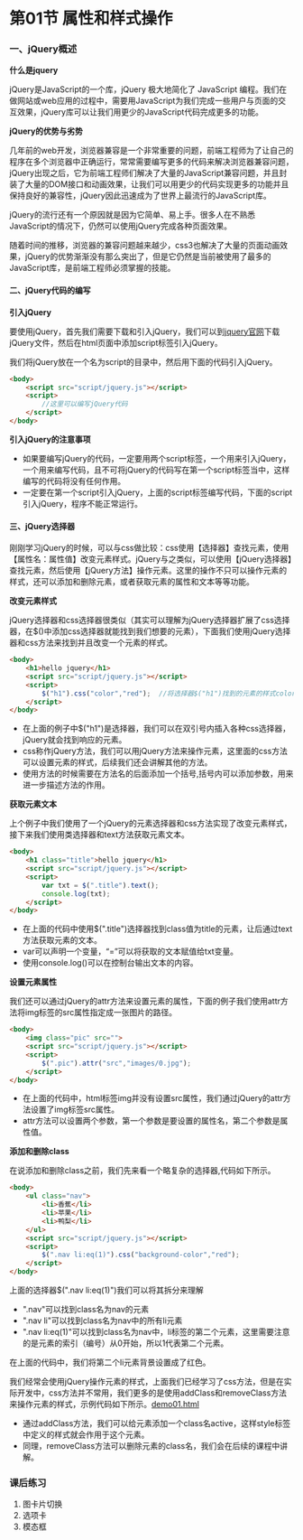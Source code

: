 # 第01节 属性和样式操作

### 一、jQuery概述

**什么是jquery**

jQuery是JavaScript的一个库，jQuery 极大地简化了 JavaScript 编程。我们在做网站或web应用的过程中，需要用JavaScript为我们完成一些用户与页面的交互效果，jQuery库可以让我们用更少的JavaScript代码完成更多的功能。


**jQuery的优势与劣势**
    
几年前的web开发，浏览器兼容是一个非常重要的问题，前端工程师为了让自己的程序在多个浏览器中正确运行，常常需要编写更多的代码来解决浏览器兼容问题，jQuery出现之后，它为前端工程师们解决了大量的JavaScript兼容问题，并且封装了大量的DOM接口和动画效果，让我们可以用更少的代码实现更多的功能并且保持良好的兼容性，jQuery因此迅速成为了世界上最流行的JavaScript库。

jQuery的流行还有一个原因就是因为它简单、易上手。很多人在不熟悉JavaScript的情况下，仍然可以使用jQuery完成各种页面效果。

随着时间的推移，浏览器的兼容问题越来越少，css3也解决了大量的页面动画效果，jQuery的优势渐渐没有那么突出了，但是它仍然是当前被使用了最多的JavaScript库，是前端工程师必须掌握的技能。


#### 二、jQuery代码的编写

**引入jQuery**

要使用jQuery，首先我们需要下载和引入jQuery，我们可以到[jquery官网](http://jquery.com)下载jQuery文件，然后在html页面中添加script标签引入jQuery。

我们将jQuery放在一个名为script的目录中，然后用下面的代码引入jQuery。

``` html
<body>
	<script src="script/jquery.js"></script>
	<script>
		//这里可以编写jQuery代码
	</script>
</body>
```

**引入jQuery的注意事项**

* 如果要编写jQuery的代码，一定要用两个script标签，一个用来引入jQuery，一个用来编写代码，且不可将jQuery的代码写在第一个script标签当中，这样编写的代码将没有任何作用。
* 一定要在第一个script引入jQuery，上面的script标签编写代码，下面的script引入jQuery，程序不能正常运行。

#### 三、jQuery选择器

刚刚学习jQuery的时候，可以与css做比较：css使用【选择器】查找元素，使用【属性名：属性值】改变元素样式。jQuery与之类似，可以使用【jQuery选择器】查找元素，然后使用【jQuery方法】操作元素。这里的操作不只可以操作元素的样式，还可以添加和删除元素，或者获取元素的属性和文本等等功能。

**改变元素样式**

jQuery选择器和css选择器很类似（其实可以理解为jQuery选择器扩展了css选择器，在$()中添加css选择器就能找到我们想要的元素），下面我们使用jQuery选择器和css方法来找到并且改变一个元素的样式。
``` html
<body>
	<h1>hello jquery</h1>
	<script src="script/jquery.js"></script>
	<script>
		$("h1").css("color","red");  //将选择器$("h1")找到的元素的样式color设置成红色
	</script>
</body>
```

* 在上面的例子中$("h1")是选择器，我们可以在双引号内插入各种css选择器，jQuery就会找到响应的元素。
* css称作jQuery方法，我们可以用jQuery方法来操作元素，这里面的css方法可以设置元素的样式，后续我们还会讲解其他的方法。
* 使用方法的时候需要在方法名的后面添加一个括号,括号内可以添加参数，用来进一步描述方法的作用。


**获取元素文本**

上个例子中我们使用了一个jQuery的元素选择器和css方法实现了改变元素样式，接下来我们使用类选择器和text方法获取元素文本。

``` html
<body>
	<h1 class="title">hello jquery</h1>
	<script src="script/jquery.js"></script>
	<script>
		var txt = $(".title").text();
		console.log(txt);
	</script>
</body>
```

* 在上面的代码中使用$(".title")选择器找到class值为title的元素，让后通过text方法获取元素的文本。
* var可以声明一个变量，“=”可以将获取的文本赋值给txt变量。
* 使用console.log()可以在控制台输出文本的内容。


**设置元素属性**

我们还可以通过jQuery的attr方法来设置元素的属性，下面的例子我们使用attr方法将img标签的src属性指定成一张图片的路径。

``` html
<body>
	<img class="pic" src="">
	<script src="script/jquery.js"></script>
	<script>
		$(".pic").attr("src","images/0.jpg");
	</script>
</body>
```

* 在上面的代码中，html标签img并没有设置src属性，我们通过jQuery的attr方法设置了img标签src属性。
* attr方法可以设置两个参数，第一个参数是要设置的属性名，第二个参数是属性值。

**添加和删除class**

在说添加和删除class之前，我们先来看一个略复杂的选择器,代码如下所示。

``` html
<body>
	<ul class="nav">
		<li>香蕉</li>
		<li>苹果</li>
		<li>鸭梨</li>
	</ul>
	<script src="script/jquery.js"></script>
	<script>
		$(".nav li:eq(1)").css("background-color","red");
	</script>
</body>
```

上面的选择器$(".nav li:eq(1)")我们可以将其拆分来理解

*  ".nav"可以找到class名为nav的元素
*  ".nav li"可以找到class名为nav中的所有li元素
*  ".nav li:eq(1)"可以找到class名为nav中，li标签的第二个元素，这里需要注意的是元素的索引（编号）从0开始，所以1代表第二个元素。

在上面的代码中，我们将第二个li元素背景设置成了红色。

我们经常会使用jQuery操作元素的样式，上面我们已经学习了css方法，但是在实际开发中，css方法并不常用，我们更多的是使用addClass和removeClass方法来操作元素的样式，示例代码如下所示。[demo01.html](https://github.com/xiaozhoulee/xiaozhou-examples/blob/master/03-jQuery/%E7%AC%AC01%E8%8A%82%EF%BC%9A%E5%B1%9E%E6%80%A7%E5%92%8C%E6%A0%B7%E5%BC%8F%E6%93%8D%E4%BD%9C/demo01.html)


* 通过addClass方法，我们可以给元素添加一个class名active，这样style标签中定义的样式就会作用于这个元素。
* 同理，removeClass方法可以删除元素的class名，我们会在后续的课程中讲解。

### 课后练习

1. 图卡片切换
2. 选项卡
3. 模态框






